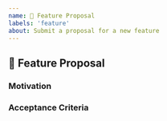 ```yaml
---
name: 🚀 Feature Proposal
labels: 'feature'
about: Submit a proposal for a new feature
---
```


## 🚀 Feature Proposal

<!-- Please write a clear and concise description of what the feature is. -->

### Motivation

<!-- Please outline the motivation for the proposal. -->

### Acceptance Criteria

<!-- External contributors can skip this. This can be added by maintainers. -->

<!-- - [ ] Add checklist items here-->
